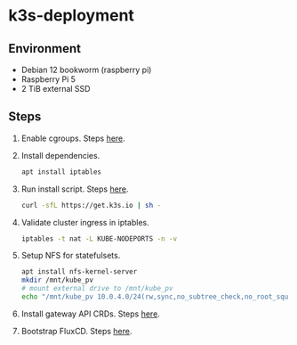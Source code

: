 # k3s-deployment

## Environment

- Debian 12 bookworm (raspberry pi)
- Raspberry Pi 5
- 2 TiB external SSD

## Steps

1. Enable cgroups. Steps [here](https://docs.k3s.io/installation/requirements?os=pi#cgroups).
1. Install dependencies.

    ```bash
    apt install iptables
    ```

1. Run install script. Steps [here](https://docs.k3s.io/quick-start#install-script).

    ```bash
    curl -sfL https://get.k3s.io | sh -
    ```

1. Validate cluster ingress in iptables.

    ```bash
    iptables -t nat -L KUBE-NODEPORTS -n -v
    ```

1. Setup NFS for statefulsets.

    ```bash
    apt install nfs-kernel-server
    mkdir /mnt/kube_pv
    # mount external drive to /mnt/kube_pv
    echo "/mnt/kube_pv 10.0.4.0/24(rw,sync,no_subtree_check,no_root_squash)" >> /etc/exports
    ```

1. Install gateway API CRDs. Steps [here](https://gateway-api.sigs.k8s.io/guides/#installing-gateway-api).
1. Bootstrap FluxCD. Steps [here](https://fluxcd.io/flux/installation/bootstrap/github/).

